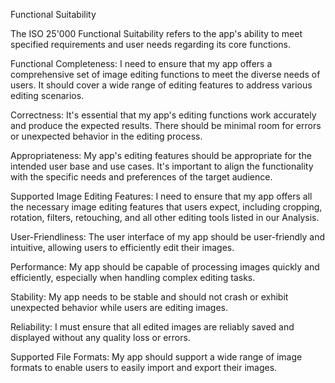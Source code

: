Functional Suitability

The ISO 25\'000 Functional Suitability refers to the app\'s ability to
meet specified requirements and user needs regarding its core functions.

Functional Completeness: I need to ensure that my app offers a
comprehensive set of image editing functions to meet the diverse needs
of users. It should cover a wide range of editing features to address
various editing scenarios.

Correctness: It\'s essential that my app\'s editing functions work
accurately and produce the expected results. There should be minimal
room for errors or unexpected behavior in the editing process.

Appropriateness: My app\'s editing features should be appropriate for
the intended user base and use cases. It\'s important to align the
functionality with the specific needs and preferences of the target
audience.

Supported Image Editing Features: I need to ensure that my app offers
all the necessary image editing features that users expect, including
cropping, rotation, filters, retouching, and all other editing tools
listed in our Analysis.

User-Friendliness: The user interface of my app should be user-friendly
and intuitive, allowing users to efficiently edit their images.

Performance: My app should be capable of processing images quickly and
efficiently, especially when handling complex editing tasks.

Stability: My app needs to be stable and should not crash or exhibit
unexpected behavior while users are editing images.

Reliability: I must ensure that all edited images are reliably saved and
displayed without any quality loss or errors.

Supported File Formats: My app should support a wide range of image
formats to enable users to easily import and export their images.
